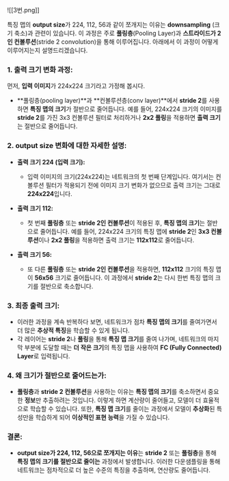 ![[3번.png]]

특징 맵의 **output size**가 224, 112, 56과 같이 쪼개지는 이유는 **downsampling** (크기 축소)과 관련이 있습니다. 이 과정은 주로 **풀링층**(Pooling Layer)과 **스트라이드가 2인 컨볼루션**(stride 2 convolution)을 통해 이루어집니다. 아래에서 이 과정이 어떻게 이루어지는지 설명드리겠습니다.

### 1. **출력 크기 변화 과정:**

먼저, **입력 이미지**가 224x224 크기라고 가정해 봅시다.
- **풀링층(pooling layer)**과 **컨볼루션층(conv layer)**에서 **stride 2**를 사용하면 **특징 맵의 크기**가 절반으로 줄어듭니다. 예를 들어, 224x224 크기의 이미지를 **stride 2**를 가진 3x3 컨볼루션 필터로 처리하거나 **2x2 풀링**을 적용하면 **출력 크기**는 절반으로 줄어듭니다.

### 2. **output size 변화**에 대한 자세한 설명:
- **출력 크기 224 (입력 크기):**
    - 입력 이미지의 크기(224x224)는 네트워크의 첫 번째 단계입니다. 여기서는 컨볼루션 필터가 적용되기 전에 이미지 크기 변화가 없으므로 출력 크기는 그대로 **224x224**입니다.
    
- **출력 크기 112:**
    - 첫 번째 **풀링층** 또는 **stride 2인 컨볼루션**이 적용된 후, **특징 맵의 크기**는 절반으로 줄어듭니다. 예를 들어, 224x224 크기의 특징 맵에 **stride 2**인 **3x3 컨볼루션**이나 **2x2 풀링**을 적용하면 출력 크기는 **112x112**로 줄어듭니다.
    
- **출력 크기 56:**
    - 또 다른 **풀링층** 또는 **stride 2인 컨볼루션**을 적용하면, **112x112** 크기의 특징 맵이 **56x56** 크기로 줄어듭니다. 이 과정에서 **stride 2**는 다시 한번 특징 맵의 크기를 절반으로 축소합니다.

### 3. **최종 출력 크기:**
- 이러한 과정을 계속 반복하다 보면, 네트워크가 점차 **특징 맵의 크기**를 줄여가면서 더 많은 **추상적 특징**을 학습할 수 있게 됩니다.
- 각 레이어는 **stride 2**나 **풀링**을 통해 **특징 맵 크기**를 줄여 나가며, 네트워크의 마지막 부분에 도달할 때는 **더 작은 크기**의 특징 맵을 사용하여 **FC (Fully Connected) Layer**로 입력됩니다.

### 4. **왜 크기가 절반으로 줄어드는가:**
- **풀링층**과 **stride 2 컨볼루션**을 사용하는 이유는 **특징 맵의 크기**를 축소하면서 중요한 **정보**만 추출하려는 것입니다. 이렇게 하면 계산량이 줄어들고, 모델이 더 효율적으로 학습할 수 있습니다. 또한, **특징 맵 크기**를 줄이는 과정에서 모델이 **추상화**된 특성만을 학습하게 되어 **이상적인 표현 능력**을 가질 수 있습니다.

### 결론:
- **output size가 224, 112, 56으로 쪼개지는 이유**는 **stride 2** 또는 **풀링층**을 통해 **특징 맵의 크기를 절반으로 줄이는** 과정에서 발생합니다. 이러한 다운샘플링을 통해 네트워크는 점차적으로 더 높은 수준의 특징을 추출하며, 연산량도 줄어듭니다.